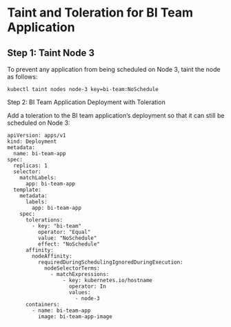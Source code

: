 # Taint and Toleration for BI Team Application

## Step 1: Taint Node 3

To prevent any application from being scheduled on Node 3, taint the node as follows:

```
kubectl taint nodes node-3 key=bi-team:NoSchedule
```

Step 2: BI Team Application Deployment with Toleration

Add a toleration to the BI team application’s deployment so that it can still be scheduled on Node 3:


```
apiVersion: apps/v1
kind: Deployment
metadata:
  name: bi-team-app
spec:
  replicas: 1
  selector:
    matchLabels:
      app: bi-team-app
  template:
    metadata:
      labels:
        app: bi-team-app
    spec:
      tolerations:
        - key: "bi-team"
          operator: "Equal"
          value: "NoSchedule"
          effect: "NoSchedule"
      affinity:
        nodeAffinity:
          requiredDuringSchedulingIgnoredDuringExecution:
            nodeSelectorTerms:
              - matchExpressions:
                  - key: kubernetes.io/hostname
                    operator: In
                    values:
                      - node-3
      containers:
        - name: bi-team-app
          image: bi-team-app-image

```
